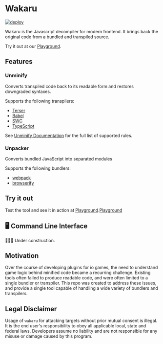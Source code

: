 # Wakaru

[![deploy][DeployBadge]][Playground]

Wakaru is the Javascript decompiler for modern frontend. It brings back the original code from a bundled and transpiled source.

Try it out at our [Playground][Playground].

## Features

### Unminify

Converts transpiled code back to its readable form and restores downgraded syntaxes.

Supports the following transpilers:
  - [Terser][Terser]
  - [Babel][Babel]
  - [SWC][SWC]
  - [TypeScript][TypeScript]

See [Unminify Documentation](./packages/unminify/README.md) for the full list of supported rules.

### Unpacker

Converts bundled JavaScript into separated modules

Supports the following bundlers:
  - [webpack][webpack]
  - [browserify][browserify]

## Try it out

Test the tool and see it in action at [Playground].[Playground]

## 🖥 Command Line Interface

🚧🚧🚧 Under construction.

## Motivation

Over the course of developing plugins for io games, the need to understand game logic behind minified code became a recurring challenge. Existing tools often failed to produce readable code, and were often limited to a single bundler or transpiler. This repo was created to address these issues, and provide a single tool capable of handling a wide variety of bundlers and transpilers.

## Legal Disclaimer

Usage of `wakaru` for attacking targets without prior mutual consent is illegal. It is the end user's responsibility to obey all applicable local, state and federal laws. Developers assume no liability and are not responsible for any misuse or damage caused by this program.

[TypeScript]: https://www.typescriptlang.org/
[browserify]: http://browserify.org/
[webpack]: https://webpack.js.org/
[Terser]: https://terser.org/
[Babel]: https://babeljs.io/
[SWC]: https://swc.rs/
[Playground]: https://wakaru.vercel.app/
[DeployBadge]: https://therealsujitk-vercel-badge.vercel.app/?app=wakaru
